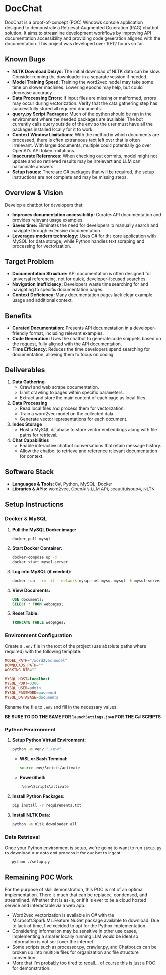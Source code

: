 # DocChat

DocChat is a proof-of-concept (POC) Windows console application designed to demonstrate a Retrieval-Augmented Generation (RAG) chatbot solution. It aims to streamline development workflows by improving API documentation accessibility and providing code generation aligned with the documentation. This project was developed over 10-12 hours so far.

## Known Bugs
- **NLTK Download Delays:** The initial download of NLTK data can be slow. Consider running the downloader in a separate session if needed.
- **Model Training Speed:** Training the word2vec model may take some time on slower machines. Lowering epochs may help, but could decrease accuracy.
- **Data Processing Errors:** If input files are missing or malformed, errors may occur during vectorization. Verify that the data gathering step has successfully stored all required documents.
- **query.py Script Packages:** Much of the python should be ran in the environment where the needed packages are available. The bot currently calls query outside of the env so the user must have all the packages installed locally for it to work.
- **Context Window Limitations:** With the method in which documents are processed, there is often extraneous text left over that is often irrelevant. With larger documents, multiple could potentially go over OpenAI's API token limitations.
- **Inaccurate References:** When checking out commits, model might not update and so retrieved results may be irrelevant and LLM can hallucinate answers.
- **Setup Issues:** There are C# packages that will be required, the setup instructions are not complete and may be missing steps.

## Overview & Vision

Develop a chatbot for developers that:
- **Improves documentation accessibility:** Curates API documentation and provides relevant usage examples.
- **Saves time:** Eliminates the need for developers to manually search and navigate through extensive documentation.
- **Leverages modern technology:** Uses C# for the core application with MySQL for data storage, while Python handles text scraping and processing for vectorization.

## Target Problem

- **Documentation Structure:** API documentation is often designed for universal referencing, not for quick, developer-focused searches.
- **Navigation Inefficiency:** Developers waste time searching for and navigating to specific documentation pages.
- **Context Deficiency:** Many documentation pages lack clear example usage and additional context.

## Benefits

- **Curated Documentation:** Presents API documentation in a developer-friendly format, including relevant examples.
- **Code Generation:** Uses the chatbot to generate code snippets based on the request, fully aligned with the API documentation.
- **Time Efficiency:** Reduces the time developers spend searching for documentation, allowing them to focus on coding.

## Deliverables

1. **Data Gathering**
   - Crawl and web scrape documentation.
   - Limit crawling to pages within specific parameters.
   - Extract and store the main content of each page as local files.
2. **Data Processing**
   - Read local files and process them for vectorization.
   - Train a word2vec model on the collected data.
   - Generate vector representations for each document.
3. **Index Storage**
   - Host a MySQL database to store vector embeddings along with file paths for retrieval.
4. **Chat Capabilities**
   - Enable interactive chatbot conversations that retain message history.
   - Allow the chatbot to retrieve and reference relevant documentation for context.

## Software Stack

- **Languages & Tools:** C#, Python, MySQL, Docker
- **Libraries & APIs:** word2vec, OpenAI’s LLM API, beautifulsoup4, NLTK

## Setup Instructions

### Docker & MySQL

1. **Pull the MySQL Docker image:**

   ```bash
   docker pull mysql
   ```

2. **Start Docker Container:**

   ```bash
   docker-compose up -d
   docker start mysql-server
   ```

3. **Log into MySQL (if needed):**

   ```bash
   docker run --rm -it --network mysql-net mysql mysql -h mysql-server -u admin -p
   ```

4. **View Documents:**

   ```sql
   USE documents;
   SELECT * FROM webpages;
   ```

5. **Reset Table:**

   ```sql
   TRUNCATE TABLE webpages;
   ```

### Environment Configuration

Create a `.env` file in the root of the project (use absolute paths where required) with the following template:

```ini
MODEL_PATH="/word2vec.model"
DOWNLOADS_PATH=""
WORKING_DIR=""

MYSQL_HOST=localhost
MYSQL_PORT=3306
MYSQL_USER=admin
MYSQL_PASSWORD=password
MYSQL_DATABASE=documents
```

Rename the file to `.env` and fill in the necessary values.

**BE SURE TO DO THE SAME FOR `launchSettings.json` FOR THE C# SCRIPTS** 

### Python Environment

1. **Setup Python Virtual Environment:**

   ```bash
   python -m venv "./env"
   ```

   - **WSL or Bash Terminal:**

     ```bash
     source env/Scripts/activate
     ```

   - **PowerShell:**

     ```powershell
     .\env\Scripts\activate 
     ```

2. **Install Python Packages:**

   ```bash
   pip install -r requirements.txt
   ```

3. **Install NLTK Data:**

   ```bash
   python -m nltk.downloader all
   ```

### Data Retrieval
Once your Python environment is setup, we're going to want to run `setup.py` to download our data and process it for our bot to ingest.

```bash
   python ./setup.py
   ```

## Remaining POC Work
For the purpose of skill demonstration, this POC is not of an optimal implementation. There is much that can be replaced, condensed, and streamlined. Whether that is as-is, or if it is ever to be a cloud hosted service and interactable via a web app.
- Word2vec vectorization is available in C# with the Microsoft.Spark.ML.Feature NuGet package available to download. Due to lack of time, I've decided to opt for the Python implementation.
- Considering information may be sensitive in other use cases, implementing a smaller locally running LLM would be ideal so information is not sent over the internet.
- Some scripts such as processor.py, crawler.py, and Chatbot.cs can be broken up into multiple files for organization and file structure convention.
- More that I'm probably too tired to recall... of course this is just a POC for demonstration.

